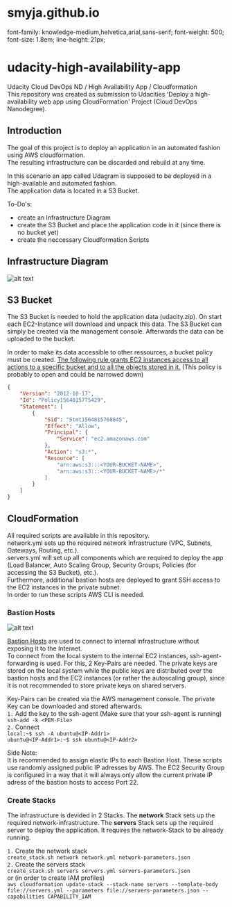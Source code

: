 # smyja.github.io

font-family: knowledge-medium,helvetica,arial,sans-serif;
font-weight: 500;
font-size: 1.8em;
line-height: 21px;

# udacity-high-availability-app
Udacity Cloud DevOps ND / High Availability App / Cloudformation <br>
This repository was created as submission to Udacities 'Deploy a high-availability web app using CloudFormation' Project (Cloud DevOps Nanodegree).

## Introduction
The goal of this project is to deploy an application in an automated fashion using AWS cloudformation. <br>
The resulting infrastructure can be discarded and rebuild at any time. <br>

In this scenario an app called Udagram is supposed to be deployed in a high-available and automated fashion. <br>
The application data is located in a S3 Bucket. <br>

To-Do's:
* create an Infrastructure Diagram
* create the S3 Bucket and place the application code in it (since there is no bucket yet)
* create the neccessary Cloudformation Scripts

## Infrastructure Diagram
![alt text][architecture]

[architecture]: infrastructure-diagram.png "Architecture Diagram"

## S3 Bucket
The S3 Bucket is needed to hold the application data (udacity.zip). On start each EC2-Instance will download and unpack this data.
The S3 Bucket can simply be created via the management console. Afterwards the data can be uploaded to the bucket.

In order to make its data accessible to other ressources, a bucket policy must be created.
[The following rule grants EC2 instances access to all actions to a specific bucket and to all the objects stored in it.](https://aws.amazon.com/de/premiumsupport/knowledge-center/s3-instance-access-bucket/) 
(This policy is probably to open and could be narrowed down)
```json
{
    "Version": "2012-10-17",
    "Id": "Policy1564815775429",
    "Statement": [
        {
            "Sid": "Stmt1564815768845",
            "Effect": "Allow",
            "Principal": {
                "Service": "ec2.amazonaws.com"
            },
            "Action": "s3:*",
            "Resource": [
                "arn:aws:s3:::<YOUR-BUCKET-NAME>",
                "arn:aws:s3:::<YOUR-BUCKET-NAME>/*"
            ]
        }
    ]
}
```
## CloudFormation
All required scripts are available in this repository. <br> 
network.yml sets up the required network infrastructure (VPC, Subnets, Gateways, Routing, etc.). <br> 
servers.yml will set up all components which are required to deploy the app (Load Balancer, Auto Scaling Group, Security Groups, Policies (for accessing the S3 Bucket), etc.). <br> 
Furthermore, additional bastion hosts are deployed to grant SSH access to the EC2 instances in the private subnet. <br>
In order to run these scripts AWS CLI is needed.

### Bastion Hosts
![alt text][ssh-agent-forwarding]

[ssh-agent-forwarding]: ssh-agent-forwarding.png "ssh-agent-forwarding"

[Bastion Hosts](https://docs.aws.amazon.com/quickstart/latest/linux-bastion/architecture.html) are used to connect to internal infrastructure without exposing it to the Internet. <br>
To connect from the local system to the internal EC2 instances, ssh-agent-forwarding is used. For this, 2 Key-Pairs are needed. The private keys are stored on the local system while the public keys are distributed over the bastion hosts and the EC2 instances (or rather the autoscaling group), since it is not recommended to store private keys on shared servers.

Key-Pairs can be created via the AWS management console. The private Key can be downloaded and stored afterwards. <br>
`1.` Add the key to the ssh-agent (Make sure that your ssh-agent is running)<br>
```ssh-add -k <PEM-File>```<br>
`2.` Connect<br>
```local:~$ ssh -A ubuntu@<IP-Addr1>```<br>
```ubuntu@<IP-Addr1>:~$ ssh ubuntu@<IP-Addr2>```<br>

Side Note: <br>
It is recommended to assign elastic IPs to each Bastion Host. These scripts use randomly assigned public IP adresses by AWS. 
The EC2 Security Group is configured in a way that it will always only allow the current private IP adress of the bastion hosts to access Port 22. 

### Create Stacks
The infrastructure is devided in 2 Stacks. The **network** Stack sets up the required network-infrastructure. The **servers** Stack sets up the required server to deploy the application. It requires the network-Stack to be already running.

`1.` Create the network stack <br>
```create_stack.sh network network.yml network-parameters.json```<br>
`2.` Create the servers stack<br>
```create_stack.sh servers servers.yml servers-parameters.json```<br>
or (in order to create IAM profiles)<br>
```aws cloudformation update-stack --stack-name servers --template-body file://servers.yml --parameters file://servers-parameters.json --capabilities CAPABILITY_IAM```

